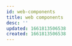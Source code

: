 ```yaml
---
id: web-components
title: web components
desc: ''
updated: 1661813506538
created: 1661813506538
---
```

